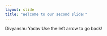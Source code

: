 ```yaml
---
layout: slide
title: "Welcome to our second slide!"
---
```

Divyanshu Yadav
Use the left arrow to go back!